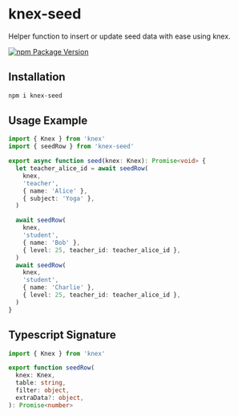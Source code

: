# knex-seed

Helper function to insert or update seed data with ease using knex.

[![npm Package Version](https://img.shields.io/npm/v/knex-seed)](https://www.npmjs.com/package/knex-seed)

## Installation

```bash
npm i knex-seed
```

## Usage Example

```typescript
import { Knex } from 'knex'
import { seedRow } from 'knex-seed'

export async function seed(knex: Knex): Promise<void> {
  let teacher_alice_id = await seedRow(
    knex,
    'teacher',
    { name: 'Alice' },
    { subject: 'Yoga' },
  )

  await seedRow(
    knex,
    'student',
    { name: 'Bob' },
    { level: 25, teacher_id: teacher_alice_id },
  )
  await seedRow(
    knex,
    'student',
    { name: 'Charlie' },
    { level: 25, teacher_id: teacher_alice_id },
  )
}
```

## Typescript Signature

```typescript
import { Knex } from 'knex'

export function seedRow(
  knex: Knex,
  table: string,
  filter: object,
  extraData?: object,
): Promise<number>
```

